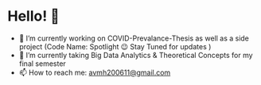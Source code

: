 # Hello! 👋
- 🔭 I’m currently working on COVID-Prevalance-Thesis as well as a side project (Code Name: Spotlight 😉 Stay Tuned for updates ) 
- 🌱 I’m currently taking Big Data Analytics & Theoretical Concepts for my final semester
- 📫 How to reach me: avmh200611@gmail.com

<!--
**Amgit2/Amgit2** is a ✨ _special_ ✨ repository because its `README.md` (this file) appears on your GitHub profile.

Here are some ideas to get you started:


- 👯 I’m looking to collaborate on ...
- 🤔 I’m looking for help with ...
- 💬 Ask me about ...

- 😄 Pronouns: ...
- ⚡ Fun fact: ...
-->
